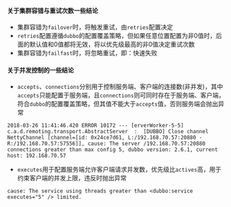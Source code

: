 #### 关于集群容错与重试次数一些结论
- 集群容错为`failover`时，将触发重试，由`retries`配置决定
- `retries`配置遵循`dubbo`的配置覆盖策略，但如果任意位置配置为非0值时，后面的默认值和0值都将无效，将以优先级最高的非0值决定重试次数
- 集群容错为`failfast`时，将忽略重试，即：快速失败

#### 关于并发控制的一些结论
- `accepts`、`connections`分别用于控制服务端、客户端的连接数(非并发)，其中`accepts`只能配置于服务端，且`connections`则可同时存在于服务端、客户端，符合`dubbo`的配置覆盖策略，但其值不能大于`accepts`值，否则服务端会抛出异常
```
2018-03-26 11:41:46.420 ERROR 10172 --- [erverWorker-5-5] c.a.d.remoting.transport.AbstractServer  :  [DUBBO] Close channel NettyChannel [channel=[id: 0x24ce7d61, L:/192.168.70.57:20880 - R:/192.168.70.57:57556]], cause: The server /192.168.70.57:20880 connections greater than max config 5, dubbo version: 2.6.1, current host: 192.168.70.57
```
- `executes`用于配置服务端允许客户端请求并发数，优先级比`actives`高，用于约束客户端的并发上限，违反时抛出异常
```
cause: The service using threads greater than <dubbo:service executes="5" /> limited.
```
